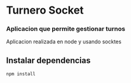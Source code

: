 # Turnero Socket

### Aplicacion que permite gestionar turnos

Aplicacion realizada en node y usando socktes

## Instalar dependencias

```
npm install
```
